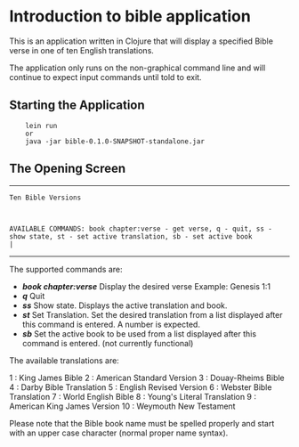 # Introduction to bible application

This is an application written in Clojure that will display a specified Bible verse in one of ten English translations.

The application only runs on the non-graphical command line and will continue to
expect input commands until told to exit.

## Starting the Application

        lein run
        or
        java -jar bible-0.1.0-SNAPSHOT-standalone.jar

## The Opening Screen
---
    

    Ten Bible Versions



    AVAILABLE COMMANDS: book chapter:verse - get verse, q - quit, ss - show state, st - set active translation, sb - set active book
    |
---
The supported commands are:
-  ***book chapter:verse*** Display the desired verse Example: Genesis 1:1
-  ***q***  Quit
-  ***ss***  Show state. Displays the active translation and book.
-  ***st***  Set Translation. Set the desired translation from a list displayed after this command is entered. A number is expected. 
-  ***sb***  Set the active book to be used from a list displayed after this command is entered. (not currently functional)


The available translations are:

1 : King James Bible
2 : American Standard Version
3 : Douay-Rheims Bible
4 : Darby Bible Translation
5 : English Revised Version
6 : Webster Bible Translation
7 : World English Bible
8 : Young's Literal Translation
9 : American King James Version
10 : Weymouth New Testament

Please note that the Bible book name must be spelled properly and start with an upper case character (normal proper name syntax).